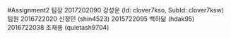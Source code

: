 #Assignment2
팀장
2017202090 강성운 (Id: clover7kso, SubId: clover7ksw)
팀원
2016722020 신정민 (shin4523)
2015722095 백하닮 (hdak95)
2016722038 조재용 (quietash9704)
